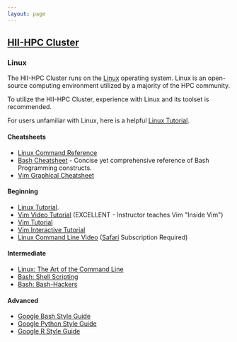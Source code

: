 ```yaml
---
layout: page
---
```


## [HII-HPC Cluster](../hii-hpc.html)

### Linux

The HII-HPC Cluster runs on the [Linux](https://www.linuxfoundation.org/about/about-linux) operating system.
Linux is an open-source computing environment utilized by a majority of the HPC community.

To utilize the HII-HPC Cluster, experience with Linux and its toolset is recommended.

For users unfamiliar with Linux, here is a helpful [Linux Tutorial](http://www.ee.surrey.ac.uk/Teaching/Unix/).

#### Cheatsheets

- [Linux Command Reference](https://ubuntudanmark.dk/filer/fwunixref.pdf)
- [Bash Cheatsheet](http://johnstowers.co.nz/pages/bash-cheat-sheet.html) - Concise yet comprehensive reference
  of Bash Programming constructs.
- [Vim Graphical Cheatsheet](http://www.viemu.com/vi-vim-cheat-sheet.gif)

#### Beginning
- [Linux Tutorial](http://www.ee.surrey.ac.uk/Teaching/Unix/).
- [Vim Video Tutorial](https://www.youtube.com/watch?v=Nim4_f5QUxA) (EXCELLENT - Instructor teaches Vim "Inside Vim")
- [Vim Tutorial](https://blog.interlinked.org/tutorials/vim_tutorial.html)
- [Vim Interactive Tutorial](http://www.openvim.com/)
- [Linux Command Line Video](https://www.safaribooksonline.com/library/view/linux-command-line/9780134445533/)
  ([Safari](https://www.safaribooksonline.com/) Subscription Required)

#### Intermediate

- [Linux: The Art of the Command Line](https://github.com/jlevy/the-art-of-command-line)
- [Bash: Shell Scripting](https://en.wikibooks.org/wiki/Bash_Shell_Scripting)
- [Bash: Bash-Hackers](http://wiki.bash-hackers.org/)

#### Advanced

- [Google Bash Style Guide](https://google.github.io/styleguide/shell.xml)
- [Google Python Style Guide](https://google.github.io/styleguide/pyguide.html)
- [Google R Style Guide](https://google.github.io/styleguide/Rguide.xml)
